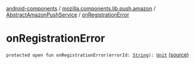 [android-components](../../index.md) / [mozilla.components.lib.push.amazon](../index.md) / [AbstractAmazonPushService](index.md) / [onRegistrationError](./on-registration-error.md)

# onRegistrationError

`protected open fun onRegistrationError(errorId: `[`String`](https://kotlinlang.org/api/latest/jvm/stdlib/kotlin/-string/index.html)`): `[`Unit`](https://kotlinlang.org/api/latest/jvm/stdlib/kotlin/-unit/index.html) [(source)](https://github.com/mozilla-mobile/android-components/blob/master/components/lib/push-amazon/src/main/java/mozilla/components/lib/push/amazon/AbstractAmazonPushService.kt#L45)